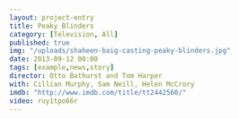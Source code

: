 ```yaml
---
layout: project-entry
title: Peaky Blinders
category: [Television, All]
published: true
img: "/uploads/shaheen-baig-casting-peaky-blinders.jpg"
date: 2013-09-12 00:00
tags: [example,news,story]
director: Otto Bathurst and Tom Harper
with: Cillian Murphy, Sam Neill, Helen McCrory
imdb: "http://www.imdb.com/title/tt2442560/"
video: ruy1tpo66r
---
```



